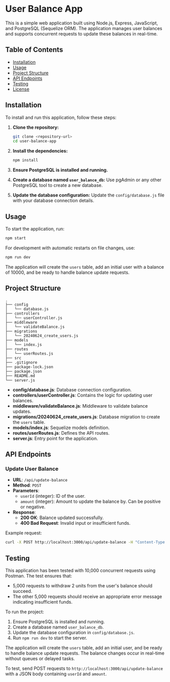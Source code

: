 # User Balance App

This is a simple web application built using Node.js, Express, JavaScript, and PostgreSQL (Sequelize ORM). The application manages user balances and supports concurrent requests to update these balances in real-time.

## Table of Contents

- [Installation](#installation)
- [Usage](#usage)
- [Project Structure](#project-structure)
- [API Endpoints](#api-endpoints)
- [Testing](#testing)
- [License](#license)

## Installation

To install and run this application, follow these steps:

1. **Clone the repository:**

   ```sh
   git clone <repository-url>
   cd user-balance-app
   ```

2. **Install the dependencies:**

   ```sh
   npm install
   ```

3. **Ensure PostgreSQL is installed and running.**

4. **Create a database named `user_balance_db`:**
   Use pgAdmin or any other PostgreSQL tool to create a new database.

5. **Update the database configuration:**
   Update the `config/database.js` file with your database connection details.

## Usage

To start the application, run:

```sh
npm start
```

For development with automatic restarts on file changes, use:

```sh
npm run dev
```

The application will create the `users` table, add an initial user with a balance of 10000, and be ready to handle balance update requests.

## Project Structure

```
.
├── config
│   └── database.js
├── controllers
│   └── userController.js
├── middleware
│   └── validateBalance.js
├── migrations
│   └── 20240624_create_users.js
├── models
│   └── index.js
├── routes
│   └── userRoutes.js
├── src
├── .gitignore
├── package-lock.json
├── package.json
├── README.md
└── server.js
```

- **config/database.js**: Database connection configuration.
- **controllers/userController.js**: Contains the logic for updating user balances.
- **middleware/validateBalance.js**: Middleware to validate balance updates.
- **migrations/20240624_create_users.js**: Database migration to create the `users` table.
- **models/index.js**: Sequelize models definition.
- **routes/userRoutes.js**: Defines the API routes.
- **server.js**: Entry point for the application.

## API Endpoints

### Update User Balance

- **URL**: `/api/update-balance`
- **Method**: `POST`
- **Parameters**:
  - `userId` (integer): ID of the user.
  - `amount` (integer): Amount to update the balance by. Can be positive or negative.
- **Response**:
  - **200 OK**: Balance updated successfully.
  - **400 Bad Request**: Invalid input or insufficient funds.

Example request:

```sh
curl -X POST http://localhost:3000/api/update-balance -H "Content-Type: application/json" -d '{"userId": 1, "amount": -2}'
```

## Testing

This application has been tested with 10,000 concurrent requests using Postman. The test ensures that:

- 5,000 requests to withdraw 2 units from the user's balance should succeed.
- The other 5,000 requests should receive an appropriate error message indicating insufficient funds.

To run the project:

1. Ensure PostgreSQL is installed and running.
2. Create a database named `user_balance_db`.
3. Update the database configuration in `config/database.js`.
4. Run `npm run dev` to start the server.

The application will create the `users` table, add an initial user, and be ready to handle balance update requests. The balance changes occur in real-time without queues or delayed tasks.

To test, send POST requests to `http://localhost:3000/api/update-balance` with a JSON body containing `userId` and `amount`.
